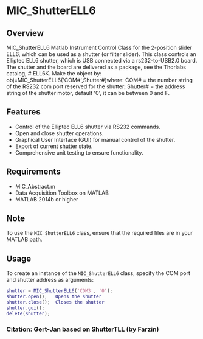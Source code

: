 # MIC_ShutterELL6
## Overview
MIC_ShutterELL6 Matlab Instrument Control Class for the 2-position
slider ELL6, which can be used as a shutter (or filter slider).
This class controls an Elliptec ELL6 shutter, which is USB
connected via a rs232-to-USB2.0 board.  The shutter and the board are
delivered as a package, see the Thorlabs catalog, # ELL6K.
Make the object by: obj=MIC_ShutterELL6('COM#',Shutter#)where:
COM# = the number string of the RS232 com port reserved for the shutter;
Shutter# = the address string of the shutter motor, default '0', it
can be between 0 and F.
## Features
- Control of the Elliptec ELL6 shutter via RS232 commands.
- Open and close shutter operations.
- Graphical User Interface (GUI) for manual control of the shutter.
- Export of current shutter state.
- Comprehensive unit testing to ensure functionality.
## Requirements
- MIC_Abstract.m
- Data Acquisition Toolbox on MATLAB
- MATLAB 2014b or higher
## Note
To use the `MIC_ShutterELL6` class, ensure that the required files are in your MATLAB path.
## Usage
To create an instance of the `MIC_ShutterELL6` class, specify the COM port and shutter address as arguments:
```matlab
shutter = MIC_ShutterELL6('COM3', '0');
shutter.open();   Opens the shutter
shutter.close();  Closes the shutter
shutter.gui();
delete(shutter);
```
### Citation: Gert-Jan based on ShutterTLL (by Farzin)
